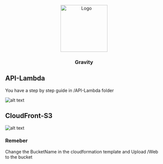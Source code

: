 <div id="top"></div>

<!-- PROJECT LOGO -->
<br />
<div align="center">
  <a href="https://gitlab.com/a-cloud-mission/backend/cm-stadistics-extractor-lambda/-/tree/main/">
    <img src="https://gravity.es/wp-content/uploads/2021/08/logo-blue.svg" alt="Logo" width="150" height="150">
  </a>
  <h3 align="center">Gravity</h3>

</div>


## API-Lambda

You have a step by step guide in /API-Lambda folder

![alt text](https://gitlab.com/a-cloud-mission/twitch/-/raw/main/API-Lambda/APi-Lambda.jpg)

## CloudFront-S3
![alt text](https://gitlab.com/a-cloud-mission/twitch/-/raw/main/CloudFront-S3/Esquema-CF-S3.jpg)

### Remeber
Change the BucketName in the cloudformation template and
Upload /Web to the bucket
